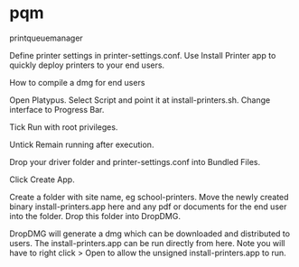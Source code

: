 # pqm
printqueuemanager

Define printer settings in printer-settings.conf. Use Install Printer app to quickly deploy printers to your end users.

How to compile a dmg for end users

Open Platypus. Select Script and point it at install-printers.sh. Change interface to Progress Bar.

Tick Run with root privileges.
 
Untick Remain running after execution.

Drop your driver folder and printer-settings.conf into Bundled Files.

Click Create App.

Create a folder with site name, eg school-printers. Move the newly created binary install-printers.app here and any pdf or documents for the end user into the folder. Drop this folder into DropDMG.

DropDMG will generate a dmg which can be downloaded and distributed to users. The install-printers.app can be run directly from here. Note you will have to right click > Open to allow the unsigned install-printers.app to run.
